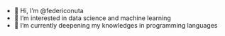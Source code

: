 - 👋 Hi, I’m @federiconuta
- 👀 I’m interested in data science and machine learning
- 🌱 I’m currently deepening my knowledges in programming languages


<!---
federiconuta/federiconuta is a ✨ special ✨ repository because its `README.md` (this file) appears on your GitHub profile.
You can click the Preview link to take a look at your changes.
--->
